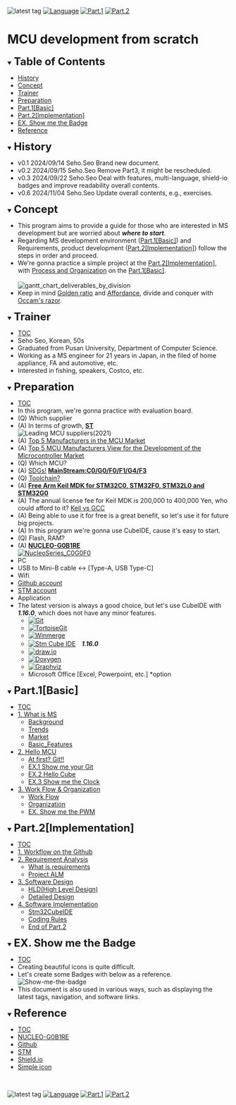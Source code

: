 ![latest tag](https://img.shields.io/github/v/tag/gtuja/CSC_MS.svg?color=brightgreen)
[![Language](https://img.shields.io/badge/Language-%E6%97%A5%E6%9C%AC%E8%AA%9E-brightgreen)](https://github.com/gtuja/CSC_MS/blob/main/README.md)
[![Part.1](https://img.shields.io/badge/Part.1-Basic-brightgreen)](https://github.com/gtuja/CSC_MS/blob/main/Part1/1.What%20is%20MS_en.md) [![Part.2](https://img.shields.io/badge/Part.2-Implementation-brightgreen)](https://github.com/gtuja/CSC_MS/blob/main/Part2/1.WorFlowOnGithub_en.md)

# MCU development from scratch

<div id="toc"></div>
<details open>
<summary><font size="5"><b>Table of Contents</b></font></summary>

- [History](#history)
- [Concept](#Concept)
- [Trainer](#Trainer)
- [Preparation](#Preparation)
- [Part.1[Basic]](#Part1_Basic)
- [Part.2[Implementation]](#Part2_Implementation)
- [EX. Show me the Badge](#Exercise)
- [Reference](#Reference)

</details>

<div id="history"></div>
<details open>
<summary><font size="5"><b>History</b></font></summary> 

- v0.1 2024/09/14 Seho.Seo Brand new document.
- v0.2 2024/09/15 Seho.Seo Remove Part3, it might be rescheduled.
- v0.3 2024/09/22 Seho.Seo Deal with features, multi-language, shield-io badges and improve readability overall contents.
- v0.6 2024/11/04 Seho.Seo Update overall contents, e.g., exercises.

</details>

<div id="Concept"></div>
<details open>
<summary><font size="5"><b>Concept</b></font></summary>

- This program aims to provide a guide for those who are interested in MS development but are worried about ***where to start***.
- Regarding MS development environment ([Part.1[Basic]](Part1_Basic)) and Requirements, product development ([Part.2[Implementation]](#Part2_Implementation))
follow the steps in order and proceed.
- We're gonna practice a simple project at the [Part.2[Implementation]](#Part2_Implementation), with [Process and Organization](https://github.com/gtuja/CSC_MS/blob/main/Part1/3.ProcessAndOrganization.md) on the [Part.1[Basic]](#Part1_Basic).<br><br>
![gantt_chart_deliverables_by_division](https://github.com/gtuja/CSC_MS/blob/main/Resources/README/gantt_chart_deliverables_by_division.png)
- Keep in mind [Golden ratio](https://en.m.wikipedia.org/wiki/Golden_ratio) and [Affordance](https://en.m.wikipedia.org/wiki/Affordance), divide and conquer with [Occam's razor](https://en.m.wikipedia.org/wiki/Occam%27s_razor). 

</details>

<div id="Trainer"></div>
<details open>
<summary><font size="5"><b>Trainer</b></font></summary>

- [TOC](#toc)
- Seho Seo, Korean, 50s
- Graduated from Pusan University, Department of Computer Science.
- Working as a MS engineer for 21 years in Japan, in the filed of home appliance, FA  and automotive, etc.
- Interested in fishing, speakers, Costco, etc.

</details>

<div id="Preparation"></div>
<details open>
<summary><font size="5"><b>Preparation</b></font></summary>

- [TOC](#toc)
- In this program, we're gonna practice with evaluation board.
- (Q) Which supplier
- (A) In terms of growth, **[ST](https://www.st.com/content/st_com/en.html)**<br>
![Leading MCU suppliers(2021)](https://github.com/gtuja/CSC_MS/blob/main/Resources/README/Leading_MCU_Suppliers_2020_22021.png)
- (A) [Top 5 Manufacturers in the MCU Market](https://www.onerivertronics.com/a/43018.html)
- (A) [Top 5 MCU Manufacturers View for the Development of the Microcontroller Market](https://www.hardfindelec.com/a/76030.html)
- (Q) Which MCU?
- (A) [SDGs!](https://en.wikipedia.org/wiki/Sustainable_Development_Goals) **[MainStream:C0/G0/F0/F1/G4/F3](https://www.st.com/en/microcontrollers-microprocessors/stm32-32-bit-arm-cortex-mcus.html)**
- (Q) [Toolchain?](https://en.wikipedia.org/wiki/Toolchain)
- (A) **[Free Arm Keil MDK for STM32C0, STM32F0, STM32L0 and STM32G0](https://www.st.com/ja/partner-products-and-services/free-arm-keil-mdk-for-stm32c0-stm32f0-stm32l0-and-stm32g0.html)**<br>
- (A) The annual license fee for Keil MDK is 200,000 to 400,000 Yen, who could afford to it? [Keil vs GCC](https://stackoverflow.com/questions/1226401/keil-vs-gcc-for-arm7)
- (A) Being able to use it for free is a great benefit, so let's use it for future big projects.
- (A) In this program we're gonna use CubeIDE, cause it's easy to start.
- (Q) Flash, RAM?
- (A) **[NUCLEO-G0B1RE](https://www.st.com/ja/evaluation-tools/nucleo-g0b1re.html)**<br>
[![NucleoSeries_C0G0F0](https://github.com/gtuja/CSC_MS/blob/main/Resources/README/NucleoSeries_C0G0F0.png)](https://www.marutsu.co.jp/pc/i/40719714/)
- PC
- USB to Mini-B cable <-> [Type-A, USB Type-C]
- Wifi
- [Github account](https://github.com)
- [STM account](https://www.st.com)
- Application
- The latest version is always a good choice, but let's use CubeIDE with ***1.16.0***, which does not have any minor features.
  - [![Git](https://img.shields.io/badge/Git-brightgreen?style=flat&logo=Git&logoColor=%23F05032&labelColor=white)](https://git-scm.com/)
  - [![TortoiseGit](https://img.shields.io/badge/TortoiseGit-brightgreen?style=flat)](https://tortoisegit.org/)
  - [![Winmerge](https://img.shields.io/badge/Winmerge-brightgreen?style=flat)](https://winmerge.org/)
  - [![Stm Cube IDE](https://img.shields.io/badge/Stm-brightgreen?style=flat&logo=stmicroelectronics&logoColor=%2303234B&labelColor=white)](https://www.st.com/en/development-tools/stm32cubeide.html)　***1.16.0***
  - [![draw.io](https://img.shields.io/badge/Drawio-brightgreen?style=flat&logo=diagramsdotnet&logoColor=%23F08705&labelColor=white)](https://app.diagrams.net/)
  - [![Doxygen](https://img.shields.io/badge/Doxygen-brightgreen?style=flat)](https://www.doxygen.nl/)
  - [![Graphviz](https://img.shields.io/badge/Graphviz-brightgreen?style=flat)](https://graphviz.org/)
  - Microsoft Office [Excel, Powerpoint, etc.] *option

</details>

<div id="Part1_Basic"></div>
<details open>
<summary><font size="5"><b>Part.1[Basic]</b></font></summary>

- [TOC](#toc)
- [1. What is MS](https://github.com/gtuja/CSC_MS/blob/main/Part1/1.What%20is%20MS_en.md)
  - [Background](https://github.com/gtuja/CSC_MS/blob/main/Part1/1.What%20is%20MS_en.md#Background)
  - [Trends](https://github.com/gtuja/CSC_MS/blob/main/Part1/1.What%20is%20MS_en.md#Trends)
  - [Market](https://github.com/gtuja/CSC_MS/blob/main/Part1/1.What%20is%20MS_en.md#Market)
  - [Basic_Features](https://github.com/gtuja/CSC_MS/blob/main/Part1/1.What%20is%20MS_en.md#Basic_Features)
- [2. Hello MCU](https://github.com/gtuja/CSC_MS/blob/main/Part1/2.Hello%20MCU_en.md)
  - [At first? Git!!](https://github.com/gtuja/CSC_MS/blob/main/Part1/2.Hello%20MCU_en.md#At_first_Git)
  - [EX.1 Show me your Git](https://github.com/gtuja/CSC_MS/blob/main/Part1/2.Hello%20MCU_en.md#Exercise1)
  - [EX.2 Hello Cube](https://github.com/gtuja/CSC_MS/blob/main/Part1/2.Hello%20MCU_en.md#Exercise2)
  - [EX.3 Show me the Clock](https://github.com/gtuja/CSC_MS/blob/main/Part1/2.Hello%20MCU_en.md#Exercise3)
- [3. Work Flow & Organization](https://github.com/gtuja/CSC_MS/blob/main/Part1/3.ProcessAndOrganization_en.md)
  - [Work Flow](https://github.com/gtuja/CSC_MS/blob/main/Part1/3.ProcessAndOrganization_en.md#Work_Flow)
  - [Organization](https://github.com/gtuja/CSC_MS/blob/main/Part1/3.ProcessAndOrganization_en.md#Organization)
  - [EX. Show me the PWM](https://github.com/gtuja/CSC_MS/blob/main/Part1/3.ProcessAndOrganization_en.md#Exercise)

</details>

<div id="Part2_Implementation"></div>
<details open>
<summary><font size="5"><b>Part.2[Implementation]</b></font></summary>

- [TOC](#toc)
- [1. Workflow on the Github](https://github.com/gtuja/CSC_MS/blob/main/Part2/1.WorFlowOnGithub_en.md)
- [2. Requirement Analysis](https://github.com/gtuja/CSC_MS/blob/main/Part2/2.RequirementAnalysis_en.md)
  - [What is requirements](https://github.com/gtuja/CSC_MS/blob/main/Part2/2.RequirementAnalysis_en.md#what_is_requirements)
  - [Project ALM](https://github.com/gtuja/CSC_MS/blob/main/Part2/2.RequirementAnalysis_en.md#project_alm)
- [3. Software Design](https://github.com/gtuja/CSC_MS/blob/main/Part2/3.SoftwareDesign_en.md)
  - [HLD(High Level Design)](https://github.com/gtuja/CSC_MS/blob/main/Part2/3.SoftwareDesign_en.md#HLD)
  - [Detailed Design](https://github.com/gtuja/CSC_MS/blob/main/Part2/3.SoftwareDesign_en.md#Detailed_Design)
- [4. Software Implementation](https://github.com/gtuja/CSC_MS/blob/main/Part2/4.SoftwareImplementation_en.md)
  - [Stm32CubeIDE](https://github.com/gtuja/CSC_MS/blob/main/Part2/4.SoftwareImplementation_en.md#Stm32CubeIDE)
  - [Coding Rules](https://github.com/gtuja/CSC_MS/blob/main/Part2/4.SoftwareImplementation_en.md#coding_rules)
  - [End of Part.2](https://github.com/gtuja/CSC_MS/blob/main/Part2/4.SoftwareImplementation_en.md#end_of_part2)

</details>

<div id="Exercise"></div>
<details open>
<summary><font size="5"><b>EX. Show me the Badge</b></font></summary>

- [TOC](#toc)<br>
- Creating beautiful icons is quite difficult.
- Let's create some Badges with below as a reference.<br>
![Show-me-the-badge](https://github.com/gtuja/CSC_MS/blob/main/Resources/Tips/tip001_001_shields_io_static_badge.png)<br>
- This document is also used in various ways, such as displaying the latest tags, navigation, and software links.

</details>

<div id="Reference"></div>
<details open>
<summary><font size="5"><b>Reference</b></font></summary>

- [TOC](#toc)
- [NUCLEO-G0B1RE](https://www.st.com/ja/evaluation-tools/nucleo-g0b1re.html)
- [Github](https://github.com)
- [STM](https://www.st.com)
- [Shield.io](https://shields.io)
- [Simple icon](https://simpleicons.org/)

</details>
<br>

![latest tag](https://img.shields.io/github/v/tag/gtuja/CSC_MS.svg?color=brightgreen)
[![Language](https://img.shields.io/badge/Language-%E6%97%A5%E6%9C%AC%E8%AA%9E-brightgreen)](https://github.com/gtuja/CSC_MS/blob/main/README.md)
[![Part.1](https://img.shields.io/badge/Part.1-Basic-brightgreen)](https://github.com/gtuja/CSC_MS/blob/main/Part1/1.What%20is%20MS_en.md) [![Part.2](https://img.shields.io/badge/Part.2-Implementation-brightgreen)](https://github.com/gtuja/CSC_MS/blob/main/Part2/1.WorFlowOnGithub_en.md)
